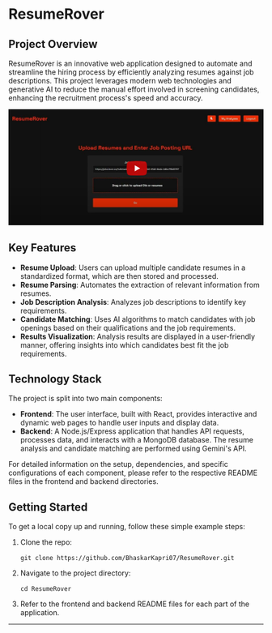 # ResumeRover

## Project Overview

ResumeRover is an innovative web application designed to automate and streamline the hiring process by efficiently analyzing resumes against job descriptions. This project leverages modern web technologies and generative AI to reduce the manual effort involved in screening candidates, enhancing the recruitment process's speed and accuracy.

[![Resume Rover](image/image.png)](https://youtu.be/eUdHY9dxI4Y "ResumeRover")


## Key Features

- **Resume Upload**: Users can upload multiple candidate resumes in a standardized format, which are then stored and processed.
- **Resume Parsing**: Automates the extraction of relevant information from resumes.
- **Job Description Analysis**: Analyzes job descriptions to identify key requirements.
- **Candidate Matching**: Uses AI algorithms to match candidates with job openings based on their qualifications and the job requirements.
- **Results Visualization**: Analysis results are displayed in a user-friendly manner, offering insights into which candidates best fit the job requirements.

## Technology Stack

The project is split into two main components:
- **Frontend**: The user interface, built with React, provides interactive and dynamic web pages to handle user inputs and display data.
- **Backend**: A Node.js/Express application that handles API requests, processes data, and interacts with a MongoDB database. The resume analysis and candidate matching are performed using Gemini's API.

For detailed information on the setup, dependencies, and specific configurations of each component, please refer to the respective README files in the frontend and backend directories.

## Getting Started

To get a local copy up and running, follow these simple example steps:

1. Clone the repo:
   ```
   git clone https://github.com/BhaskarKapri07/ResumeRover.git
   ```
2. Navigate to the project directory:
   ```
   cd ResumeRover
   ```
3. Refer to the frontend and backend README files for each part of the application.

---
